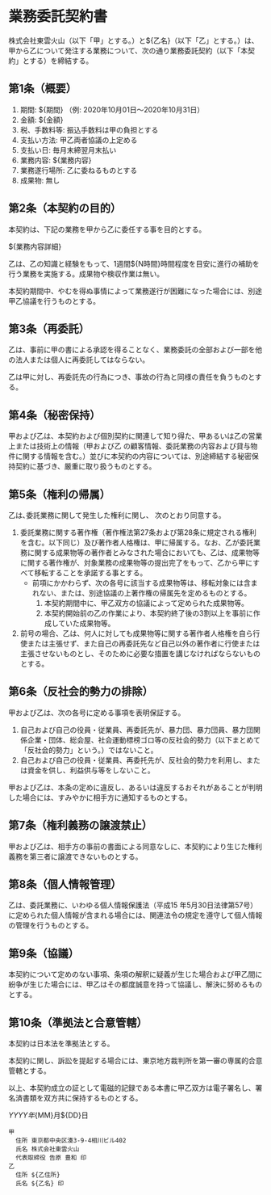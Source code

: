 # 業務委託契約書

株式会社東雲火山（以下「甲」とする。）と${乙名}（以下「乙」とする。）は、甲から乙について発注する業務について、次の通り業務委託契約（以下「本契約」とする）を締結する。

## 第1条（概要）

1. 期間: ${期間} （例: 2020年10月01日～2020年10月31日）
2. 金額: ${金額}
3. 税、手数料等: 振込手数料は甲の負担とする
4. 支払い方法: 甲乙両者協議の上定める
5. 支払い日: 毎月末締翌月末払い
6. 業務内容: ${業務内容}
7. 業務遂行場所: 乙に委ねるものとする
8. 成果物: 無し

## 第2条（本契約の目的）

本契約は、下記の業務を甲から乙に委任する事を目的とする。

${業務内容詳細}

乙は、乙の知識と経験をもって、1週間${N時間}時間程度を目安に進行の補助を行う業務を実施する。成果物や検収作業は無い。

本契約期間中、やむを得ぬ事情によって業務遂行が困難になった場合には、別途甲乙協議を行うものとする。

## 第3条（再委託）

乙は、事前に甲の書による承認を得ることなく、業務委託の全部および一部を他の法人または個人に再委託してはならない。

乙は甲に対し、再委託先の行為につき、事故の行為と同様の責任を負うものとする。

## 第4条（秘密保持）

甲および乙は、本契約および個別契約に関連して知り得た、甲あるいは乙の営業上または技術上の情報（甲および乙 の顧客情報、委託業務の内容および貸与物件に関する情報を含む。）並びに本契約の内容については、別途締結する秘密保持契約に基づき、厳重に取り扱うものとする。

## 第5条（権利の帰属）

乙は､委託業務に関して発生した権利に関し、 次のとおり同意する。

1. 委託業務に関する著作権（著作権法第27条および第28条に規定される権利を含む。以下同じ）及び著作者人格権は、甲に帰属する。なお、乙が委託業務に関する成果物等の著作者とみなされた場合においても、乙は、成果物等に関する著作権が、対象業務の成果物等の提出完了をもって、乙から甲にすべて移転することを承諾する事とする。
    - 前項にかかわらず、次の各号に該当する成果物等は、移転対象には含まれない、または、別途協議の上著作権の帰属先を定めるものとする。
        1. 本契約期間中に、甲乙双方の協議によって定められた成果物等。
        2. 本契約開始前の乙の作業により、本契約終了後の3割以上を事前に作成していた成果物等。
2. 前号の場合、乙は、何人に対しても成果物等に関する著作者人格権を自ら行使または主張せず、また自己の再委託先など自己以外の著作者に行使または主張させないものとし、そのために必要な措置を講じなければならないものとする。

## 第6条（反社会的勢力の排除）

甲および乙は、次の各号に定める事項を表明保証する。

1. 自己および自己の役員・従業員、再委託先が、暴力団、暴力団員、暴力団関係企業・団体、総会屋、社会運動標榜ゴロ等の反社会的勢力（以下まとめて「反社会的勢力」という。）ではないこと。
2. 自己および自己の役員・従業員、再委托先が、反社会的勢力を利用し、または資金を供し、利益供与等をしないこと。

甲および乙は、本条の定めに違反し、あるいは違反するおそれがあることが判明した場合には、すみやかに相手方に通知するものとする。

## 第7条（権利義務の譲渡禁止）

甲および乙は、相手方の事前の書面による同意なしに、本契約により生じた権利義務を第三者に譲渡できないものとする。

## 第8条（個人情報管理）

乙は、委託業務に、いわゆる個人情報保護法（平成15 年5月30日法律第57号）に定められた個人情報が含まれる場合には、関連法令の規定を遵守して個人情報の管理を行うものとする。

## 第9条（協議）

本契約について定めのない事項、条項の解釈に疑義が生じた場合および甲乙間に紛争が生じた場合には、甲乙はその都度誠意を持って協議し、解決に努めるものとする。

## 第10条（準拠法と合意管轄）

本契約は日本法を準拠法とする。

本契約に関し、訴訟を提起する場合には、東京地方裁判所を第一審の専属的合意管轄とする。

以上、本契約成立の証として電磁的記録である本書に甲乙双方は電子署名し、署名済書類を双方共に保持するものとする。

${YYYY}年${MM}月${DD}日

```
甲
  住所 東京都中央区湊3-9-4相川ビル402
  氏名 株式会社東雲火山
  代表取締役 告原 豊和 印
乙
  住所 ${乙住所}
  氏名 ${乙名} 印
 ```
